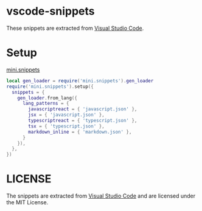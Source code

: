# vscode-snippets

These snippets are extracted from [Visual Studio Code](https://github.com/microsoft/vscode).

# Setup

[mini.snippets](https://github.com/nvim-mini/mini.snippets)

```lua
local gen_loader = require('mini.snippets').gen_loader
require('mini.snippets').setup({
  snippets = {
    gen_loader.from_lang({
      lang_patterns = {
        javascriptreact = { 'javascript.json' },
        jsx = { 'javascript.json' },
        typescriptreact = { 'typescript.json' },
        tsx = { 'typescript.json' },
        markdown_inline = { 'markdown.json' },
      }
    }),
  },
})
```

# LICENSE

The snippets are extracted from [Visual Studio Code](https://github.com/microsoft/vscode) and are licensed under the MIT License.
